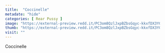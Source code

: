 ```yaml
---
title:  "Coccinelle"
metadate: "hide"
categories: [ Rear Pussy ]
image: "https://external-preview.redd.it/PC3om8QzlJxpBZbsGqyc-kkxfDX3YGKON2bDp4Ha-CU.jpg?auto=webp&s=fe218e6953c387e242dc26762775d8a048be1685"
thumb: "https://external-preview.redd.it/PC3om8QzlJxpBZbsGqyc-kkxfDX3YGKON2bDp4Ha-CU.jpg?width=1080&crop=smart&auto=webp&s=142974e58d0ac169ea180e2382988d577d46b8ed"
visit: ""
---
```

Coccinelle
